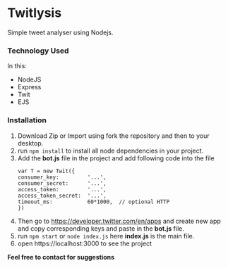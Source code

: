 # Twitlysis
Simple tweet analyser using Nodejs.

### Technology Used

In this: 

* NodeJS
* Express
* Twit
* EJS

### Installation

1. Download Zip or Import using fork the repository and then to your desktop.
2. run  `npm install`  to install all node dependencies in your project.
3. Add the **bot.js** file in the project and add following code into the file
    ```
    var T = new Twit({
    consumer_key:         '...',
    consumer_secret:      '...',
    access_token:         '...',
    access_token_secret:  '...',
    timeout_ms:           60*1000,  // optional HTTP  
   })
    ```
4. Then go to https://developer.twitter.com/en/apps and create new app and copy corresponding keys and paste in the **bot.js** file.
5. run `npm start` or `node index.js` here **index.js** is the main file.
6. open https://localhost:3000 to see the project


**Feel free to contact for suggestions**
